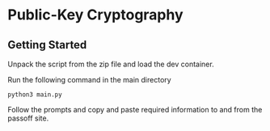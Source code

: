 # Public-Key Cryptography

## Getting Started

Unpack the script from the zip file and load the dev container.

Run the following command in the main directory

```
python3 main.py
```

Follow the prompts and copy and paste required information to and from the passoff site.